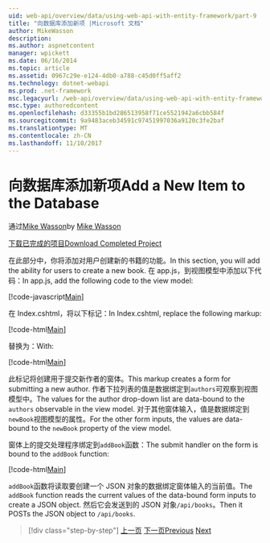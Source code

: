 ```yaml
---
uid: web-api/overview/data/using-web-api-with-entity-framework/part-9
title: "向数据库添加新项 |Microsoft 文档"
author: MikeWasson
description: 
ms.author: aspnetcontent
manager: wpickett
ms.date: 06/16/2014
ms.topic: article
ms.assetid: 0967c29e-e124-4db0-a788-c45d0ff5aff2
ms.technology: dotnet-webapi
ms.prod: .net-framework
msc.legacyurl: /web-api/overview/data/using-web-api-with-entity-framework/part-9
msc.type: authoredcontent
ms.openlocfilehash: d33355b1bd286513958f71ce5521942a6cbb584f
ms.sourcegitcommit: 9a9483aceb34591c97451997036a9120c3fe2baf
ms.translationtype: MT
ms.contentlocale: zh-CN
ms.lasthandoff: 11/10/2017
---
```

<a name="add-a-new-item-to-the-database"></a><span data-ttu-id="2c847-102">向数据库添加新项</span><span class="sxs-lookup"><span data-stu-id="2c847-102">Add a New Item to the Database</span></span>
====================
<span data-ttu-id="2c847-103">通过[Mike Wasson](https://github.com/MikeWasson)</span><span class="sxs-lookup"><span data-stu-id="2c847-103">by [Mike Wasson](https://github.com/MikeWasson)</span></span>

[<span data-ttu-id="2c847-104">下载已完成的项目</span><span class="sxs-lookup"><span data-stu-id="2c847-104">Download Completed Project</span></span>](https://github.com/MikeWasson/BookService)

<span data-ttu-id="2c847-105">在此部分中，你将添加对用户创建新的书籍的功能。</span><span class="sxs-lookup"><span data-stu-id="2c847-105">In this section, you will add the ability for users to create a new book.</span></span> <span data-ttu-id="2c847-106">在 app.js，到视图模型中添加以下代码：</span><span class="sxs-lookup"><span data-stu-id="2c847-106">In app.js, add the following code to the view model:</span></span>

[!code-javascript[Main](part-9/samples/sample1.js)]

<span data-ttu-id="2c847-107">在 Index.cshtml，将以下标记：</span><span class="sxs-lookup"><span data-stu-id="2c847-107">In Index.cshtml, replace the following markup:</span></span>

[!code-html[Main](part-9/samples/sample2.html)]

<span data-ttu-id="2c847-108">替换为：</span><span class="sxs-lookup"><span data-stu-id="2c847-108">With:</span></span>

[!code-html[Main](part-9/samples/sample3.html)]

<span data-ttu-id="2c847-109">此标记将创建用于提交新作者的窗体。</span><span class="sxs-lookup"><span data-stu-id="2c847-109">This markup creates a form for submitting a new author.</span></span> <span data-ttu-id="2c847-110">作者下拉列表的值是数据绑定到`authors`可观察到视图模型中。</span><span class="sxs-lookup"><span data-stu-id="2c847-110">The values for the author drop-down list are data-bound to the `authors` observable in the view model.</span></span> <span data-ttu-id="2c847-111">对于其他窗体输入，值是数据绑定到`newBook`视图模型的属性。</span><span class="sxs-lookup"><span data-stu-id="2c847-111">For the other form inputs, the values are data-bound to the `newBook` property of the view model.</span></span>

<span data-ttu-id="2c847-112">窗体上的提交处理程序绑定到`addBook`函数：</span><span class="sxs-lookup"><span data-stu-id="2c847-112">The submit handler on the form is bound to the `addBook` function:</span></span>

[!code-html[Main](part-9/samples/sample4.html)]

<span data-ttu-id="2c847-113">`addBook`函数将读取要创建一个 JSON 对象的数据绑定窗体输入的当前值。</span><span class="sxs-lookup"><span data-stu-id="2c847-113">The `addBook` function reads the current values of the data-bound form inputs to create a JSON object.</span></span> <span data-ttu-id="2c847-114">然后它会发送到的 JSON 对象`/api/books`。</span><span class="sxs-lookup"><span data-stu-id="2c847-114">Then it POSTs the JSON object to `/api/books`.</span></span>

>[!div class="step-by-step"]
<span data-ttu-id="2c847-115">[上一页](part-8.md)
[下一页](part-10.md)</span><span class="sxs-lookup"><span data-stu-id="2c847-115">[Previous](part-8.md)
[Next](part-10.md)</span></span>
